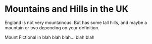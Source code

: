 Mountains and Hills in the UK
==================
England is not very mountainous.
But has some tall hills, and maybe a mountain or two depending on your definition.

Mount Fictional in blah blah blah... blah blah

